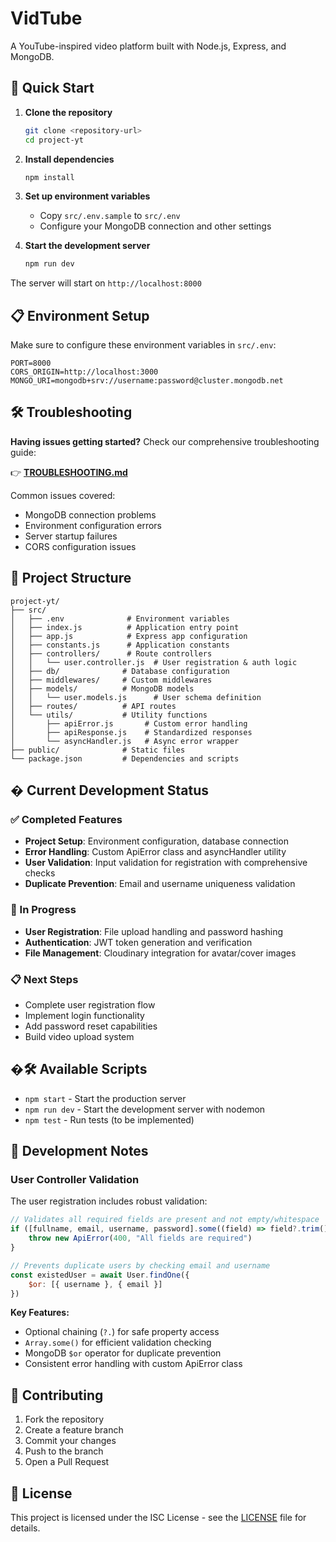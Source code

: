 # VidTube

A YouTube-inspired video platform built with Node.js, Express, and MongoDB.

## 🚀 Quick Start

1. **Clone the repository**
   ```bash
   git clone <repository-url>
   cd project-yt
   ```

2. **Install dependencies**
   ```bash
   npm install
   ```

3. **Set up environment variables**
   - Copy `src/.env.sample` to `src/.env`
   - Configure your MongoDB connection and other settings

4. **Start the development server**
   ```bash
   npm run dev
   ```

The server will start on `http://localhost:8000`

## 📋 Environment Setup

Make sure to configure these environment variables in `src/.env`:

```env
PORT=8000
CORS_ORIGIN=http://localhost:3000
MONGO_URI=mongodb+srv://username:password@cluster.mongodb.net
```

## 🛠️ Troubleshooting

**Having issues getting started?** Check our comprehensive troubleshooting guide:

👉 **[TROUBLESHOOTING.md](./TROUBLESHOOTING.md)** 

Common issues covered:
- MongoDB connection problems
- Environment configuration errors
- Server startup failures
- CORS configuration issues

## 📁 Project Structure

```
project-yt/
├── src/
│   ├── .env              # Environment variables
│   ├── index.js          # Application entry point
│   ├── app.js            # Express app configuration
│   ├── constants.js      # Application constants
│   ├── controllers/      # Route controllers
│   │   └── user.controller.js  # User registration & auth logic
│   ├── db/              # Database configuration
│   ├── middlewares/     # Custom middlewares
│   ├── models/          # MongoDB models
│   │   └── user.models.js      # User schema definition
│   ├── routes/          # API routes
│   └── utils/           # Utility functions
│       ├── apiError.js       # Custom error handling
│       ├── apiResponse.js    # Standardized responses
│       └── asyncHandler.js   # Async error wrapper
├── public/              # Static files
└── package.json         # Dependencies and scripts
```

## � Current Development Status

### ✅ Completed Features
- **Project Setup**: Environment configuration, database connection
- **Error Handling**: Custom ApiError class and asyncHandler utility
- **User Validation**: Input validation for registration with comprehensive checks
- **Duplicate Prevention**: Email and username uniqueness validation

### 🔄 In Progress
- **User Registration**: File upload handling and password hashing
- **Authentication**: JWT token generation and verification
- **File Management**: Cloudinary integration for avatar/cover images

### 📋 Next Steps
- Complete user registration flow
- Implement login functionality
- Add password reset capabilities
- Build video upload system

## �🛠️ Available Scripts

- `npm start` - Start the production server
- `npm run dev` - Start the development server with nodemon
- `npm test` - Run tests (to be implemented)

## 🔧 Development Notes

### User Controller Validation
The user registration includes robust validation:

```javascript
// Validates all required fields are present and not empty/whitespace
if ([fullname, email, username, password].some((field) => field?.trim() === "")) {
    throw new ApiError(400, "All fields are required")
}

// Prevents duplicate users by checking email and username
const existedUser = await User.findOne({
    $or: [{ username }, { email }]
})
```

**Key Features:**
- Optional chaining (`?.`) for safe property access
- `Array.some()` for efficient validation checking
- MongoDB `$or` operator for duplicate prevention
- Consistent error handling with custom ApiError class

## 🤝 Contributing

1. Fork the repository
2. Create a feature branch
3. Commit your changes
4. Push to the branch
5. Open a Pull Request

## 📄 License

This project is licensed under the ISC License - see the [LICENSE](LICENSE) file for details.